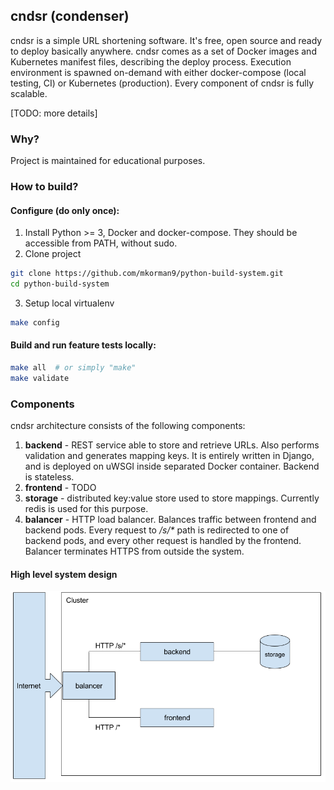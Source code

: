 ## cndsr (condenser)
cndsr is a simple URL shortening software. It's free, open source and ready to deploy basically anywhere.
cndsr comes as a set of Docker images and Kubernetes manifest files, describing the deploy process. 
Execution environment is spawned on-demand with either docker-compose (local testing, CI) 
or Kubernetes (production). Every component of cndsr is fully scalable.

[TODO: more details]

### Why?
Project is maintained for educational purposes.

### How to build?

#### Configure (do only once):
1. Install Python >= 3, Docker and docker-compose. They should be accessible from PATH, without sudo.
2. Clone project
```bash
git clone https://github.com/mkorman9/python-build-system.git
cd python-build-system
```
3. Setup local virtualenv
```bash
make config
```

#### Build and run feature tests locally:
```bash
make all  # or simply "make"
make validate
```

### Components

cndsr architecture consists of the following components:
1. **backend** - REST service able to store and retrieve URLs. Also performs validation and generates mapping keys.
It is entirely written in Django, and is deployed on uWSGI inside separated Docker container. Backend is stateless.
2. **frontend** - TODO
3. **storage** - distributed key:value store used to store mappings. Currently redis is used for this purpose.
4. **balancer** - HTTP load balancer. Balances traffic between frontend and backend pods. 
Every request to _/s/*_ path is redirected to one of backend pods, and every other request is handled by the frontend.
Balancer terminates HTTPS from outside the system.

#### High level system design
![highleveldesign](.images/high_level_design.png)
